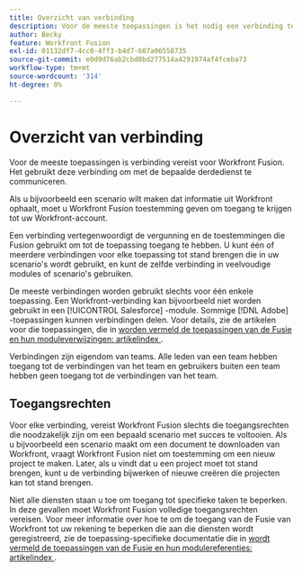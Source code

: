 ```yaml
---
title: Overzicht van verbinding
description: Voor de meeste toepassingen is het nodig een verbinding te maken waarmee Adobe Workfront Fusion kan communiceren met de opgegeven service van derden volgens de instellingen van het specifieke scenario.
author: Becky
feature: Workfront Fusion
exl-id: 01132df7-4cc0-4ff3-b4d7-607a06558735
source-git-commit: e0d9d76ab2cbd8bd277514a4291974af4fceba73
workflow-type: tm+mt
source-wordcount: '314'
ht-degree: 0%

---
```


# Overzicht van verbinding

Voor de meeste toepassingen is verbinding vereist voor Workfront Fusion.  Het gebruikt deze verbinding om met de bepaalde derdedienst te communiceren.

Als u bijvoorbeeld een scenario wilt maken dat informatie uit Workfront ophaalt, moet u Workfront Fusion toestemming geven om toegang te krijgen tot uw Workfront-account.

Een verbinding vertegenwoordigt de vergunning en de toestemmingen die Fusion gebruikt om tot de toepassing toegang te hebben. U kunt één of meerdere verbindingen voor elke toepassing tot stand brengen die in uw scenario&#39;s wordt gebruikt, en kunt de zelfde verbinding in veelvoudige modules of scenario&#39;s gebruiken.

De meeste verbindingen worden gebruikt slechts voor één enkele toepassing. Een Workfront-verbinding kan bijvoorbeeld niet worden gebruikt in een [!UICONTROL Salesforce] -module. Sommige [!DNL Adobe] -toepassingen kunnen verbindingen delen. Voor details, zie de artikelen voor die toepassingen, die in [ worden vermeld de toepassingen van de Fusie en hun moduleverwijzingen: artikelindex ](/help/workfront-fusion/references/apps-and-modules/apps-and-modules-toc.md).

Verbindingen zijn eigendom van teams. Alle leden van een team hebben toegang tot de verbindingen van het team en gebruikers buiten een team hebben geen toegang tot de verbindingen van het team.

## Toegangsrechten

Voor elke verbinding, vereist Workfront Fusion slechts die toegangsrechten die noodzakelijk zijn om een bepaald scenario met succes te voltooien. Als u bijvoorbeeld een scenario maakt om een document te downloaden van Workfront, vraagt Workfront Fusion niet om toestemming om een nieuw project te maken. Later, als u vindt dat u een project moet tot stand brengen, kunt u de verbinding bijwerken of nieuwe creëren die projecten kan tot stand brengen.

Niet alle diensten staan u toe om toegang tot specifieke taken te beperken. In deze gevallen moet Workfront Fusion volledige toegangsrechten vereisen. Voor meer informatie over hoe te om de toegang van de Fusie van Workfront tot uw rekening te beperken die aan die diensten wordt geregistreerd, zie de toepassing-specifieke documentatie die in [ wordt vermeld de toepassingen van de Fusie en hun modulereferenties: artikelindex ](/help/workfront-fusion/references/apps-and-modules/apps-and-modules-toc.md).
